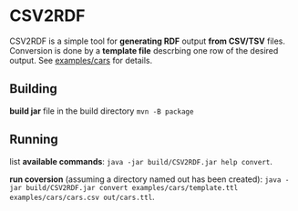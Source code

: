 CSV2RDF
=======

CSV2RDF is a simple tool for **generating RDF** output **from CSV/TSV** files.
Conversion is done by a **template file** descrbing one row of the desired output.
See [examples/cars](examples/cars) for details. 

Building
--------

**build jar** file in the build directory
`mvn -B package`

Running
-------

list **available commands**:
`java -jar build/CSV2RDF.jar help convert`.

**run coversion** (assuming a directory named out has been created):
`java -jar build/CSV2RDF.jar convert examples/cars/template.ttl examples/cars/cars.csv out/cars.ttl`. 
